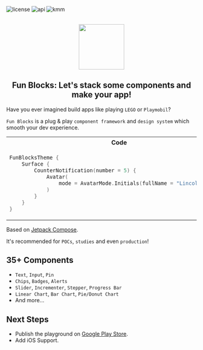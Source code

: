 ![license](https://img.shields.io/badge/license-mit-red?style=for-the-badge)
![api](https://img.shields.io/badge/api-24+-yellow?style=for-the-badge)
![kmm](https://img.shields.io/badge/kmm-%E2%9D%A4-purple?style=for-the-badge)

<div align="center">
<br />
<img width="120" src="https://github.com/LincolnStuart/fun-blocks/assets/8579195/389e592c-d878-4748-8298-94103566cee9"/>
<h2>Fun Blocks: Let's stack some components and make your app!</h2>
</div>

Have you ever imagined build apps like playing `LEGO` or `Playmobil`?

`Fun Blocks` is a plug & play `component framework` and `design system` which smooth your dev experience.

<table>
<tr>
<th> Code </th>
<th> Result </th>
</tr>
<tr>
<td>

```kotlin
FunBlocksTheme {
    Surface {
        CounterNotification(number = 5) {
            Avatar(
                mode = AvatarMode.Initials(fullName = "Lincoln Stuart")
            )
        }
    }
}
```

</td>
<td>
<img width="60" src="https://github.com/LincolnStuart/fun-blocks/assets/8579195/82f4e751-17f4-4693-bbde-9474d902efae" />
</td>
</tr>
</table>

Based on [Jetpack Compose](https://developer.android.com/jetpack/compose).

It's recommended for `POCs`, `studies` and even `production`!

## 35+ Components
- `Text`, `Input`, `Pin`
- `Chips`, `Badges`, `Alerts`
- `Slider`, `Incrementer`, `Stepper`, `Progress Bar`
- `Linear Chart`, `Bar Chart`, `Pie/Donut Chart`
- And more...


## Next Steps
- Publish the playground on [Google Play Store](https://play.google.com/).
- Add iOS Support.
